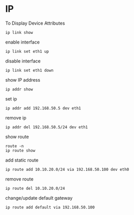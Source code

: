 # IP

To Display Device Attributes

    ip link show

enable interface

    ip link set eth1 up

disable interface

    ip link set eth1 down

show IP address

    ip addr show

set ip

    ip addr add 192.168.50.5 dev eth1

remove ip

    ip addr del 192.168.50.5/24 dev eth1

show route

    route -n
    ip route show

add static route

    ip route add 10.10.20.0/24 via 192.168.50.100 dev eth0

remove route

    ip route del 10.10.20.0/24

change/update default gateway

    ip route add default via 192.168.50.100
